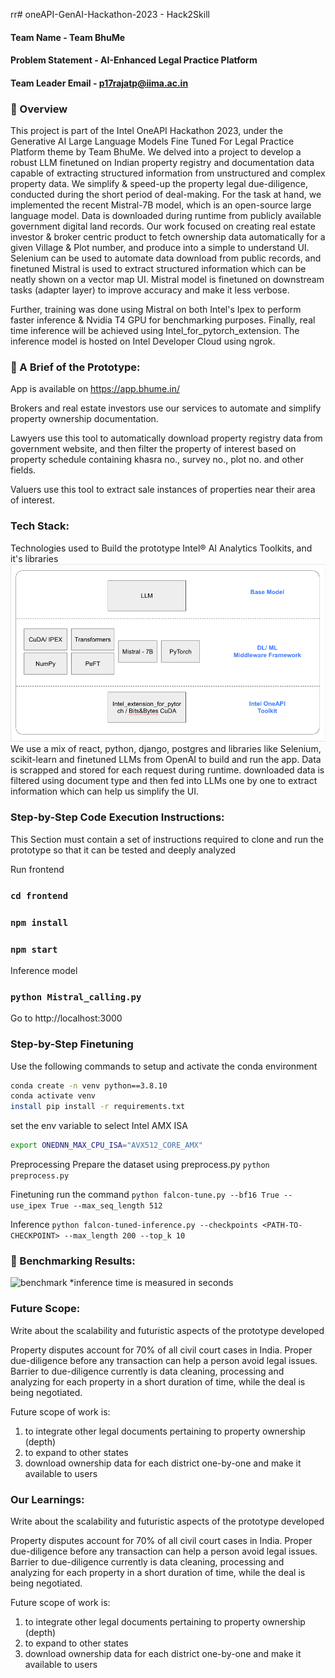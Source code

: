 rr# oneAPI-GenAI-Hackathon-2023 - Hack2Skill

#### Team Name - Team BhuMe
#### Problem Statement - AI-Enhanced Legal Practice Platform
#### Team Leader Email - p17rajatp@iima.ac.in

### 📜 Overview
  This project is part of the Intel OneAPI Hackathon 2023, under the Generative AI Large Language Models Fine Tuned For Legal Practice Platform theme by Team BhuMe.
  We delved into a project to develop a robust LLM finetuned on Indian property registry and documentation data capable of extracting structured information from unstructured and complex property data. We simplify & speed-up the property legal due-diligence, conducted during the short period of deal-making. For the task at hand, we implemented the recent Mistral-7B model, which is an open-source large language model. Data is downloaded during runtime from publicly available government digital land records. Our work focused on creating real estate investor & broker centric product to fetch ownership data automatically for a given Village & Plot number, and produce into a simple to understand UI. Selenium can be used to automate data download from public records, and finetuned Mistral is used to extract structured information which can be neatly shown on a vector map UI. Mistral model is finetuned on downstream tasks (adapter layer) to improve accuracy and make it less verbose. 
  
  Further, training was done using Mistral on both Intel's Ipex to perform faster inference & Nvidia T4 GPU for benchmarking purposes. Finally, real time inference will be achieved using Intel_for_pytorch_extension. The inference model is hosted on Intel Developer Cloud using ngrok.
  

### 📜  A Brief of the Prototype:
  App is available on https://app.bhume.in/
  
  Brokers and real estate investors use our services to automate and simplify property ownership documentation.

  Lawyers use this tool to automatically download property registry data from government website, and then filter the property of interest based on property schedule containing khasra no., survey no., plot no. and other fields.
  
  Valuers use this tool to extract sale instances of properties near their area of interest.


### Tech Stack: 
  
   Technologies used to Build the prototype Intel® AI Analytics Toolkits, and it's libraries
   ![tech_stack](tech_stack.png)
   We use a mix of react, python, django, postgres and libraries like Selenium, scikit-learn and finetuned LLMs from OpenAI to build and run the app. Data is scrapped and stored for each request during runtime. downloaded data is filtered using document type and then fed into LLMs one by one to extract information which can help us simplify the UI.
   
### Step-by-Step Code Execution Instructions:
  This Section must contain a set of instructions required to clone and run the prototype so that it can be tested and deeply analyzed
  
  Run frontend
  ### `cd frontend`
  ### `npm install`
  ### `npm start`

  Inference model 
  ### `python Mistral_calling.py`

  Go to http://localhost:3000


### Step-by-Step Finetuning 
  Use the following commands to setup and activate the conda environment
  ```bash
  conda create -n venv python==3.8.10
  conda activate venv
  install pip install -r requirements.txt
  ```
  
  set the env variable to select Intel AMX ISA 
  ```bash
  export ONEDNN_MAX_CPU_ISA="AVX512_CORE_AMX"
  ```

  Preprocessing 
  Prepare the dataset using preprocess.py
  ```python preprocess.py```
  
  Finetuning
  run the command 
  ```python falcon-tune.py --bf16 True --use_ipex True --max_seq_length 512```
  
  Inference
  ```python falcon-tuned-inference.py --checkpoints <PATH-TO-CHECKPOINT> --max_length 200 --top_k 10```

### 🚩 Benchmarking Results:
  ![benchmark](benchmark.png)
  *inference time is measured in seconds
  
### Future Scope:
   Write about the scalability and futuristic aspects of the prototype developed

   Property disputes account for 70% of all civil court cases in India. Proper due-diligence before any transaction can help a person avoid legal issues. Barrier to due-diligence currently is data cleaning, processing and analyzing for each property in a short duration of time, while the deal is being negotiated.
   
   Future scope of work is:
   1. to integrate other legal documents pertaining to property ownership (depth)
   2. to expand to other states
   3. download ownership data for each district one-by-one and make it available to users

### Our Learnings:
   Write about the scalability and futuristic aspects of the prototype developed

   Property disputes account for 70% of all civil court cases in India. Proper due-diligence before any transaction can help a person avoid legal issues. Barrier to due-diligence currently is data cleaning, processing and analyzing for each property in a short duration of time, while the deal is being negotiated.
   
   Future scope of work is:
   1. to integrate other legal documents pertaining to property ownership (depth)
   2. to expand to other states
   3. download ownership data for each district one-by-one and make it available to users
